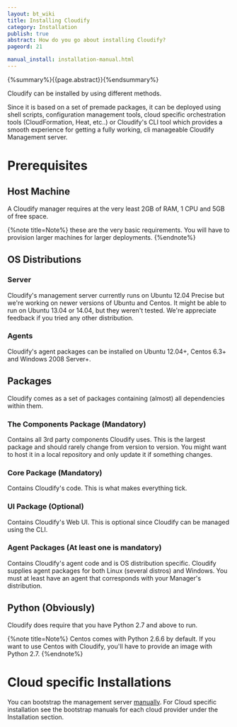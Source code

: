 ```yaml
---
layout: bt_wiki
title: Installing Cloudify
category: Installation
publish: true
abstract: How do you go about installing Cloudify?
pageord: 21

manual_install: installation-manual.html
---
```

{%summary%}{{page.abstract}}{%endsummary%}

Cloudify can be installed by using different methods.

Since it is based on a set of premade packages, it can be deployed using shell scripts, configuration management tools, cloud specific orchestration tools (CloudFormation, Heat, etc..) or Cloudify's CLI tool which provides a smooth experience for getting a fully working, cli manageable Cloudify Management server.

# Prerequisites

## Host Machine
A Cloudify manager requires at the very least 2GB of RAM, 1 CPU and 5GB of free space.

{%note title=Note%}
these are the very basic requirements. You will have to provision larger machines for larger deployments.
{%endnote%}

## OS Distributions

### Server
Cloudify's management server currently runs on Ubuntu 12.04 Precise but we're working on newer versions of Ubuntu and Centos.
It might be able to run on Ubuntu 13.04 or 14.04, but they weren't tested. We're appreciate feedback if you tried any other distribution.

### Agents
Cloudify's agent packages can be installed on Ubuntu 12.04+, Centos 6.3+ and Windows 2008 Server+.

## Packages
Cloudify comes as a set of packages containing (almost) all dependencies within them.

### The Components Package (Mandatory)
Contains all 3rd party components Cloudify uses.
This is the largest package and should rarely change from version to version.
You might want to host it in a local repository and only update it if something changes.

### Core Package (Mandatory)
Contains Cloudify's code.
This is what makes everything tick.

### UI Package (Optional)
Contains Cloudify's Web UI.
This is optional since Cloudify can be managed using the CLI.

### Agent Packages (At least one is mandatory)
Contains Cloudify's agent code and is OS distribution specific.
Cloudify supplies agent packages for both Linux (several distros) and Windows.
You must at least have an agent that corresponds with your Manager's distribution.

## Python (Obviously)
Cloudify does require that you have Python 2.7 and above to run.

{%note title=Note%}
Centos comes with Python 2.6.6 by default. If you want to use Centos with Cloudify, you'll have to provide an image with Python 2.7.
{%endnote%}


# Cloud specific Installations
You can bootstrap the management server [manually]({{page.manual_install}}).
For Cloud specific installation see the bootstrap manuals for each cloud provider under the Installation section.